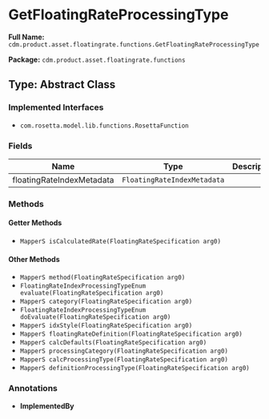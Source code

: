 # GetFloatingRateProcessingType

**Full Name:** `cdm.product.asset.floatingrate.functions.GetFloatingRateProcessingType`

**Package:** `cdm.product.asset.floatingrate.functions`

## Type: Abstract Class

### Implemented Interfaces

- `com.rosetta.model.lib.functions.RosettaFunction`

### Fields

| Name | Type | Description |
|------|------|-------------|
| floatingRateIndexMetadata | `FloatingRateIndexMetadata` |  |

### Methods

#### Getter Methods

- `MapperS isCalculatedRate(FloatingRateSpecification arg0)`

#### Other Methods

- `MapperS method(FloatingRateSpecification arg0)`
- `FloatingRateIndexProcessingTypeEnum evaluate(FloatingRateSpecification arg0)`
- `MapperS category(FloatingRateSpecification arg0)`
- `FloatingRateIndexProcessingTypeEnum doEvaluate(FloatingRateSpecification arg0)`
- `MapperS idxStyle(FloatingRateSpecification arg0)`
- `MapperS floatingRateDefinition(FloatingRateSpecification arg0)`
- `MapperS calcDefaults(FloatingRateSpecification arg0)`
- `MapperS processingCategory(FloatingRateSpecification arg0)`
- `MapperS calcProcessingType(FloatingRateSpecification arg0)`
- `MapperS definitionProcessingType(FloatingRateSpecification arg0)`

### Annotations

- **ImplementedBy**

